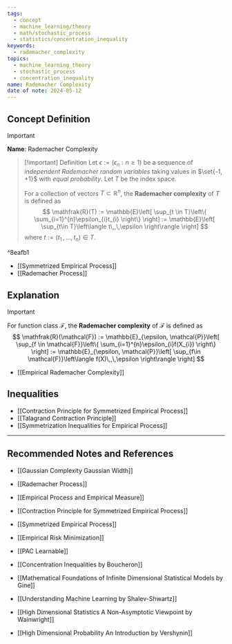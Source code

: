 ```yaml
---
tags:
  - concept
  - machine_learning/theory
  - math/stochastic_process
  - statistics/concentration_inequality
keywords:
  - rademacher_complexity
topics:
  - machine_learning_theory
  - stochastic_process
  - concentration_inequality
name: Rademacher Complexity
date of note: 2024-05-12
---
```


## Concept Definition

>[!important]
>**Name**: Rademacher Complexity

>[!important] Definition
>Let $\epsilon := (\epsilon_n: n \ge 1)$ be a sequence of *independent Rademacher random variables* taking values in $\set{-1, +1}$ with *equal probability*. Let $T$ be the index space.
>
>For a collection of vectors $T\subset \mathbb{R}^n$, the **Rademacher complexity** of $T$ is defined as 
>$$
>\mathfrak{R}(T) := \mathbb{E}\left[ \sup_{t \in T}\left\{ \sum_{i=1}^{n}\epsilon_{i}t_{i} \right\}    \right] := \mathbb{E}\left[ \sup_{t\in T}\left\langle  t\,,\,\epsilon    \right\rangle  \right] 
>$$
>where $t := (t_1 \,{,}\ldots{,}\, t_n) \in T$.

^8eafb1


- [[Symmetrized Empirical Process]]
- [[Rademacher Process]]


## Explanation

>[!important] 
>For function class $\mathcal{F}$, the **Rademacher complexity** of $\mathcal{F}$ is defined as 
>$$
>\mathfrak{R}(\mathcal{F}) := \mathbb{E}_{\epsilon, \mathcal{P}}\left[ \sup_{f \in \mathcal{F}}\left\{ \sum_{i=1}^{n}\epsilon_{i}f(X_{i}) \right\}    \right] := \mathbb{E}_{\epsilon, \mathcal{P}}\left[ \sup_{f\in \mathcal{F}}\left\langle  f(X)\,,\,\epsilon    \right\rangle  \right] 
>$$

- [[Empirical Rademacher Complexity]]


## Inequalities


- [[Contraction Principle for Symmetrized Empirical Process]]
- [[Talagrand Contraction Principle]]
- [[Symmetrization Inequalities for Empirical Process]]



-----------
##  Recommended Notes and References


- [[Gaussian Complexity Gaussian Width]]

- [[Rademacher Process]]
- [[Empirical Process and Empirical Measure]]
- [[Contraction Principle for Symmetrized Empirical Process]]
- [[Symmetrized Empirical Process]]


- [[Empirical Risk Minimization]]
- [[PAC Learnable]]

- [[Concentration Inequalities by Boucheron]]
- [[Mathematical Foundations of Infinite Dimensional Statistical Models by Gine]]
- [[Understanding Machine Learning by Shalev-Shwartz]]
- [[High Dimensional Statistics A Non-Asymptotic Viewpoint by Wainwright]]
- [[High Dimensional Probability An Introduction by Vershynin]]